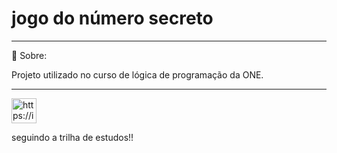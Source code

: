 # jogo do número secreto

---


📒 Sobre:





Projeto utilizado no curso de lógica de programação da ONE.


---

<aside>
<img src="https://img.icons8.com/ios/250/000000/waypoint-map.png" alt="https://img.icons8.com/ios/250/000000/waypoint-map.png" width="40px" />

seguindo a trilha de estudos!!

</aside>

